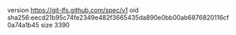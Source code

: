 version https://git-lfs.github.com/spec/v1
oid sha256:eecd21b95c74fe2349e482f3665435da890e0bb00ab6876820116cf0a74a1b45
size 3390
